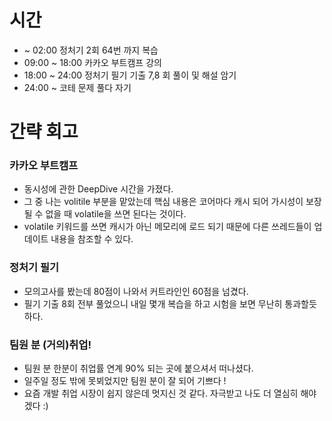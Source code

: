 # 시간
- ~ 02:00 정처기 2회 64번 까지 복습
- 09:00 ~ 18:00 카카오 부트캠프 강의
- 18:00 ~ 24:00 정처기 필기 기출 7,8 회 풀이 및 해설 암기
- 24:00 ~ 코테 문제 풀다 자기

# 간략 회고

### 카카오 부트캠프
- 동시성에 관한 DeepDive 시간을 가졌다.
- 그 중 나는 volitile 부분을 맡았는데 핵심 내용은 코어마다 캐시 되어 가시성이 보장될 수 없을 때 volatile을 쓰면 된다는 것이다.
- volatile 키워드를 쓰면 캐시가 아닌 메모리에 로드 되기 때문에 다른 쓰레드들이 업데이트 내용을 참조할 수 있다.


### 정처기 필기
- 모의고사를 봤는데 80점이 나와서 커트라인인 60점을 넘겼다.
- 필기 기출 8회 전부 풀었으니 내일 몇개 복습을 하고 시험을 보면 무난히 통과할듯 하다.

### 팀원 분 (거의)취업!
- 팀원 분 한분이 취업률 연계 90% 되는 곳에 붙으셔서 떠나셨다.
- 일주일 정도 밖에 못뵈었지만 팀원 분이 잘 되어 기쁘다 !
- 요즘 개발 취업 시장이 쉽지 않은데 멋지신 것 같다. 자극받고 나도 더 열심히 해야겠다 :)
